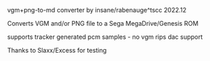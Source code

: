 vgm+png-to-md converter by insane/rabenauge^tscc 2022.12

Converts VGM and/or PNG file to a Sega MegaDrive/Genesis ROM

supports tracker generated pcm samples - no vgm rips dac support

Thanks to Slaxx/Excess for testing
